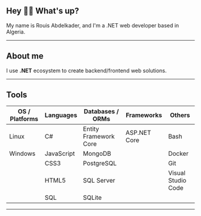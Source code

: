 ## Hey 👋🏻 What's up?

My name is Rouis Abdelkader, and I'm a .NET web developer based in Algeria.

---

## About me

I use **.NET** ecosystem to create backend/frontend web solutions.

---

## Tools

| OS / Platforms | Languages | Databases / ORMs       | Frameworks       | Others              |
|----------------|-----------|------------------------|------------------|---------------------|
| Linux          | C#        | Entity Framework Core  | ASP.NET Core     | Bash                |
| Windows        | JavaScript| MongoDB                |                  | Docker              |
|                | CSS3      | PostgreSQL             |                  | Git                 |
|                | HTML5     | SQL Server             |                  | Visual Studio Code  |
|                | SQL       | SQLite                 |                  |                     |


---

